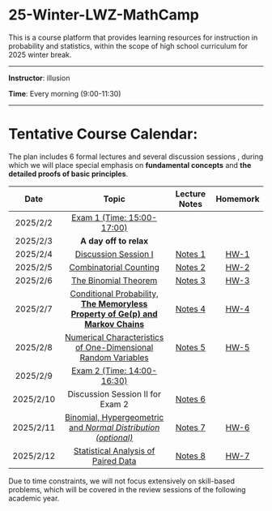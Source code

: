 # 25-Winter-LWZ-MathCamp

This is a course platform that provides learning resources for instruction in probability and statistics, within the scope of high school curriculum for 2025 winter break.

---

**Instructor**: illusion

**Time**: Every morning (9:00-11:30)



---

# Tentative Course Calendar:

The plan includes 6 formal lectures and several discussion sessions , during which we will place special emphasis on **fundamental concepts** and **the detailed proofs of basic principles**.

| Date | Topic | Lecture Notes | Homemork |
|:----------:|:----------:|:----------:|:----------:|
| 2025/2/2 | [Exam 1 (Time: 15:00-17:00)](./Exam1.pdf) | | | |
| 2025/2/3 | **A day off to relax** | | |
| 2025/2/4 | [Discussion Session I](./讲义/讲义1.pdf) | [Notes 1](./Notes/Notes-1.pdf) | [HW-1](./HW/HW-1.pdf) | 
| 2025/2/5 | [Combinatorial Counting](./讲义/讲义2.pdf) | [Notes 2](./Notes/Notes-2.pdf) | [HW-2](./HW/HW-2.pdf) | 
| 2025/2/6 | [The Binomial Theorem ](./讲义/讲义3.pdf)  | [Notes 3](./Notes/Notes-3.pdf) | [HW-3](./HW/HW-3.pdf) | 
| 2025/2/7 | [Conditional Probability, **The Memoryless Property of Ge(p) and Markov Chains**](./讲义/讲义4.pdf) | [Notes 4](./Notes/Notes-4.pdf) | [HW-4](./HW/HW-4.pdf) | 
| 2025/2/8 | [Numerical Characteristics of One-Dimensional Random Variables](./讲义/讲义5.pdf)  | [Notes 5](./Notes/Notes-5.pdf) | [HW-5](./HW/HW-5.pdf) |
| 2025/2/9 | [Exam 2 (Time: 14:00-16:30)](./Exam2.pdf) | | | 
| 2025/2/10 | Discussion Session II for Exam 2 | [Notes 6](./Notes/Notes-6.pdf) | | 
| 2025/2/11 | [Binomial, Hypergeometric and *Normal Distribution (optional)*](./讲义/讲义6.pdf) | [Notes 7](./Notes/Notes-7.pdf) | [HW-6](./HW/HW-6.pdf) |
| 2025/2/12 | [Statistical Analysis of Paired Data](./讲义/讲义7.pdf) | [Notes 8](./Notes/Notes-8.pdf) | [HW-7](./HW/HW-7.pdf) |



Due to time constraints, we will not focus extensively on skill-based problems, which will be covered in the review sessions of the following academic year.




